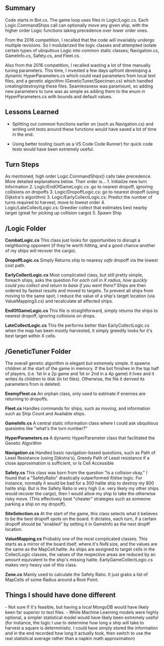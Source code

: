 <h2>Summary</h2>
Code starts in Bot.cs.  The game loop uses files in Logic/Logic.cs.  Each Logic.CommandShips call can optionally move any given ship, with the higher order Logic functions taking precedence over lower order ones.

From the 2016 competition, I recalled that the code will invariably undergo multiple revisions.  So I modularized the logic classes and attempted isolate certain types of ubiquitous Logic into common static classes; Navigation.cs, GameInfo.cs, Safety.cs, and Fleet.cs.

Also from the 2016 competition, I recalled wasting a lot of time manually tuning parameters. This time, I invested a few days upfront developing a dynamic HyperParameters.cs which could read parameters from local text files, and a genetic algorithm (GeneticTuner/Specimen.cs) which handled creating/destroying these files.  Seamlessness was paramount, so adding new parameters to tune was as simple as adding them to the enum in HyperParameters.cs with bounds and default values.


<h2>Lessons Learned</h2>

- Splitting out common functions earlier on (such as Navigation.cs) and writing unit tests around these functions would have saved a lot of time in the end.

- Using better tooling (such as a VS Code Code Runner) for quick code tests would have been extremely useful.


<h2>Turn Steps</h2>
As mentioned, high order Logic.CommandShips() calls take precedence. More detailed explanations below. Their order is...
1. Initiailze new turn Information
2. Logic/EndOfGameLogic.cs: go to nearest dropoff, ignoring collisions on dropoffs
3. Logic/DropoffLogic.cs: go to nearest dropoff (using Dijkstra's algorithm)
3. Logic/EarlyCollectLogic.cs: Predict the number of turns required to harvest, move to lowest order
4. Logic/LateCollectLogic.cs: Greedier collect that estimates best nearby target (great for picking up collision cargo)
5. Spawn Ship


<h2>/Logic Folder</h2>
<b>CombatLogic.cs</b>
This class just looks for opportunities to disrupt a neighboring opponent (if they're worth hitting, and a good chance another of my ships will recover the cargo).

<b>DropoffLogic.cs</b>
Simply Returns ship to nearesy *safe* dropoff via the lowest cost path.

<b>EarlyCollectLogic.cs</b>
Most complicated class, but still pretty simple, foreach ships, asks the question
<i>For each cell in X radius, how quickly could you collect and return to base if you went there?</i>
Ships are then ordered by fastest results and moved to targets.  To prevent all ships from moving to the same spot, I reduce the value of a ship's target location (via ValueMapping3.cs) and recalculate all affected ships.

<b>EndOfGameLogic.cs</b>
This file is straightforward, simply returns the ships to nearest dropoff, ignoring collisions on drops.

<b>LateCollectLogic.cs</b>
This file performs better than EarlyCollectLogic.cs when the map has been mostly harvested, it simply greedily looks for it's best target within X cells.

<h2>/GeneticTuner Folder</h2>
The overall genetic algorithm is elegant but extremely simple.  It spawns children at the start of the game in memory.  If the bot finishes in the top half of players, (i.e. 1st in a 2p game and 1st or 2nd in a 4p game) it lives and it writes its children to disk (in txt files).  Otherwise, the file it derived its parameters from is deleted.

<b>EnemyFleet.cs</b>
An orphan class, only used to estimate if enemies are returning to dropoffs.

<b>Fleet.cs</b>
Handles commands for ships, such as moving, and information such as Ship Count and Available ships.

<b>GameInfo.cs</b>
A central static information class where I could ask ubquitious quesiotns like "what's the turn number?"

<b>HyperParameters.cs</b>
A dynamic HyperParameter class that facilitated the Genetic Algorithm

<b>Navigation.cs</b>
Handled basic navigation-based questions, such as Path of Least Resistance (using Djikstra's), Greedy Path of Least resistance if a close approximation is sufficient, or Is Cell Accessible

<b>Safety.cs</b>
This class was born from the question "Is a collision okay."  I found that a "SafetyRatio" drastically outperformed if/else logic.  For instance, normally it would be bad for a 300 halite ship to destroy my 900 halite ship.  But is the Safety Ratio is very high (i.e. very likely my other ships would recover the cargo), then I would allow my ship to take the otherwise risky move.  (This effectively beat "cheater" strategies such as someone parking a ship on my dropoff).

<b>SiteSelection.cs</b>
At the start of the game, this class selects what it believes to be the best dropoff spots on the board.  It dictates, each turn, if a certain dropoff should be "enabled" by setting it in GameInfo as the next dropff location.

<b>ValueMapping.cs</b>
Probably one of the most complicated classes.  This starts as a mirror of the board itself, where it's NxN size, and the values are the same as the MapCell.halite.  As ships are assigned to target cells in the CollectLogic classes, the values of the respective areas are reduced by an amount equivalent to the ship's missing halite.  EarlyGameCollectLogic.cs makes very heavy use of this class.

<b>Zone.cs</b>
Mainly used to calculate the Safety Ratio.  It just grabs a list of MapCells of some Radius around a Root Point.


<h2>Things I should have done different</h2>
- Not sure if it's feasible, but having a local MongoDB would have likely been far superior to text files.
- While Machine Learning models were highly optional, a simpler statistical model would have likely been extremely useful (for instance, the logic I use to determine how long a ship will take to harvest a square is deterministic.  I could have simply stored the information and in the end recorded how long it actually took, then switch to use the real statistical average rather than a napkin math approximation)
